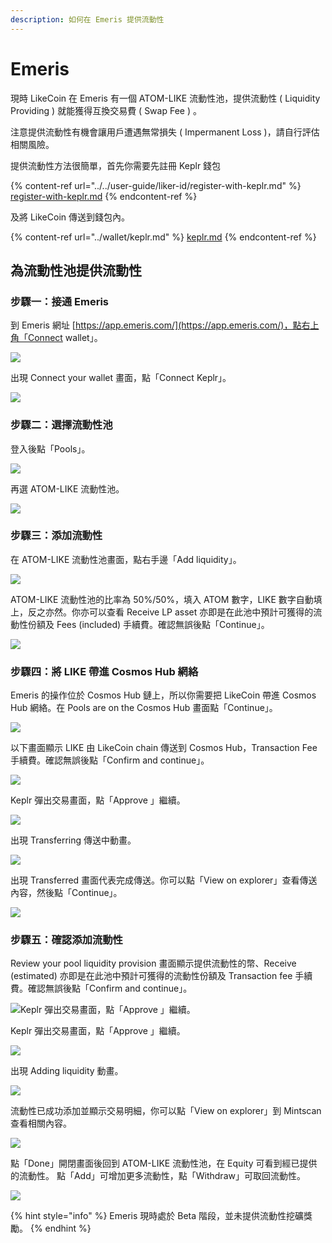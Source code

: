 ```yaml
---
description: 如何在 Emeris 提供流動性
---
```


# Emeris

現時 LikeCoin 在 Emeris 有一個 ATOM-LIKE 流動性池，提供流動性 ( Liquidity Providing ) 就能獲得互換交易費 ( Swap Fee ) 。

注意提供流動性有機會讓用戶遭遇無常損失 ( Impermanent Loss )，請自行評估相關風險。

提供流動性方法很簡單，首先你需要先註冊 Keplr 錢包

{% content-ref url="../../user-guide/liker-id/register-with-keplr.md" %}
[register-with-keplr.md](../../user-guide/liker-id/register-with-keplr.md)
{% endcontent-ref %}

及將 LikeCoin 傳送到錢包內。

{% content-ref url="../wallet/keplr.md" %}
[keplr.md](../wallet/keplr.md)
{% endcontent-ref %}

## 為流動性池提供流動性

### 步驟一：接通 Emeris

到 Emeris 網址 [https://app.emeris.com/](https://app.emeris.com/)，點右上角「Connect wallet」。

![](<../../.gitbook/assets/Emeris LP 01.png>)

出現 Connect your wallet 畫面，點「Connect Keplr」。

![](<../../.gitbook/assets/Emeris LP 02.png>)

### 步驟二：選擇流動性池

登入後點「Pools」。

![](<../../.gitbook/assets/Emeris LP 03.png>)

再選 ATOM-LIKE 流動性池。

![](<../../.gitbook/assets/Emeris LP 04.png>)

### 步驟三：添加流動性

在 ATOM-LIKE 流動性池畫面，點右手邊「Add liquidity」。

![](<../../.gitbook/assets/Emeris LP 05.png>)

ATOM-LIKE 流動性池的比率為 50%/50%，填入 ATOM 數字，LIKE 數字自動填上，反之亦然。你亦可以查看 Receive LP asset 亦即是在此池中預計可獲得的流動性份額及 Fees (included) 手續費。確認無誤後點「Continue」。

![](<../../.gitbook/assets/Emeris LP 06.png>)

### 步驟四：將 LIKE 帶進 Cosmos Hub 網絡

Emeris 的操作位於 Cosmos Hub 鏈上，所以你需要把 LikeCoin 帶進 Cosmos Hub 網絡。在 Pools are on the Cosmos Hub 畫面點「Continue」。

![](<../../.gitbook/assets/Emeris LP 07.png>)

以下畫面顯示 LIKE 由 LikeCoin chain 傳送到 Cosmos Hub，Transaction Fee 手續費。確認無誤後點「Confirm and continue」。

![](<../../.gitbook/assets/Emeris LP 08.png>)

Keplr 彈出交易畫面，點「Approve 」繼續。

![](<../../.gitbook/assets/Emeris LP 09.png>)

出現 Transferring 傳送中動畫。

![](<../../.gitbook/assets/Emeris LP 10.png>)

出現 Transferred 畫面代表完成傳送。你可以點「View on explorer」查看傳送內容，然後點「Continue」。

![](<../../.gitbook/assets/Emeris LP 11.png>)

### 步驟五：確認添加流動性

Review your pool liquidity provision 畫面顯示提供流動性的幣、Receive (estimated) 亦即是在此池中預計可獲得的流動性份額及 Transaction fee 手續費。確認無誤後點「Confirm and continue」。

![Keplr 彈出交易畫面，點「Approve 」繼續。](<../../.gitbook/assets/Emeris LP 12.png>)

Keplr 彈出交易畫面，點「Approve 」繼續。

![](<../../.gitbook/assets/Emeris LP 13.png>)

出現 Adding liquidity 動畫。

![](<../../.gitbook/assets/Emeris LP 14.png>)

流動性已成功添加並顯示交易明細，你可以點「View on explorer」到 Mintscan 查看相關內容。

![](<../../.gitbook/assets/Emeris LP 15.png>)

點「Done」開閉畫面後回到 ATOM-LIKE 流動性池，在 Equity 可看到經已提供的流動性。 點「Add」可增加更多流動性，點「Withdraw」可取回流動性。

![](<../../.gitbook/assets/Emeris LP 16.png>)

{% hint style="info" %}
Emeris 現時處於 Beta 階段，並未提供流動性挖礦獎勵。
{% endhint %}

